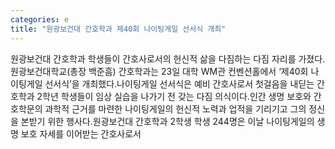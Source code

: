 ```yaml
---
categories: e
title: "원광보건대 간호학과 제40회 나이팅게일 선서식 개최"
---
```

원광보건대 간호학과 학생들이 간호사로서의 헌신적 삶을 다짐하는 다짐 자리를 가졌다.원광보건대학교(총장 백준흠) 간호학과는 23일 대학 WM관 컨벤션홀에서 ‘제40회 나이팅게일 선서식’을 개최했다.나이팅게일 선서식은 예비 간호사로서 첫걸음을 내딛는 간호학과 2학년 학생들이 임상 실습을 나가기 전 갖는 다짐 의식이다.인간 생명 보호와 간호학문의 과학적 근거를 마련한 나이팅게일의 헌신적 노력과 업적을 기리기고 그의 정신을 본받기 위한 행사다.원광보건대 간호학과 2학생 학생 244명은 이날 나이팅게일의 생명 보호 자세를 이어받는 간호사로서